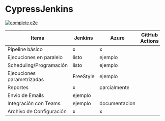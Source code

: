 # CypressJenkins

[![complete e2e](https://github.com/edme88/CypressJenkins/actions/workflows/e2e-pipeline.yml/badge.svg)](https://github.com/edme88/CypressJenkins/actions/workflows/e2e-pipeline.yml)

| Itema                      | Jenkins   | Azure         | GitHub Actions |
| -------------------------- | --------- | ------------- | -------------- |
| Pipeline básico            | x         | x             |                |
| Ejecuciones en paralelo    | listo     | ejemplo       |                |
| Scheduling/Programación    | listo     | ejemplo       |                |
| Ejecuciones parametrizadas | FreeStyle | ejemplo       |                |
| Reportes                   | x         | parcialmente  |                |
| Envio de Emails            | ejemplo   |               |                |
| Integración con Teams      | ejemplo   | documentacion |                |
| Archivo de Configuración   | x         | x             |                |
